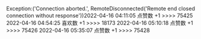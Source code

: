 Exception:('Connection aborted.', RemoteDisconnected('Remote end closed connection without response'))2022-04-16  04:11:05   点赞数 +1 >>>> 75425
2022-04-16  04:54:25   喜欢数 +1 >>>> 18173
2022-04-16  05:10:18   点赞数 +1 >>>> 75426
2022-04-16  05:35:07   点赞数 +1 >>>> 75428
